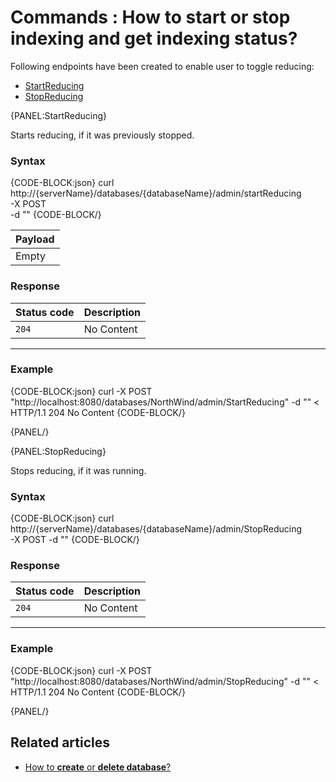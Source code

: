 # Commands : How to start or stop indexing and get indexing status?

Following endpoints have been created to enable user to toggle reducing:   
- [StartReducing](../../../client-api/commands/how-to/start-stop-reducing#startreducing)   
- [StopReducing](../../../client-api/commands/how-to/start-stop-reducing#stopreducing)   

{PANEL:StartReducing}

Starts reducing, if it was previously stopped.

### Syntax

{CODE-BLOCK:json}
curl \
	http://{serverName}/databases/{databaseName}/admin/startReducing \
	-X POST \
    -d ""
{CODE-BLOCK/}

| Payload |
| ------- |
| Empty |

### Response

| Status code | Description |
| ----------- | - |
| `204` | No Content |

<hr />

### Example

{CODE-BLOCK:json}
curl -X POST "http://localhost:8080/databases/NorthWind/admin/StartReducing" -d ""
< HTTP/1.1 204 No Content
{CODE-BLOCK/}

{PANEL/}

{PANEL:StopReducing}

Stops reducing, if it was running.

### Syntax

{CODE-BLOCK:json}
curl \
	http://{serverName}/databases/{databaseName}/admin/StopReducing \
	-X POST 
    -d ""
{CODE-BLOCK/}

### Response

| Status code | Description |
| ----------- | - |
| `204` | No Content |

<hr />

### Example

{CODE-BLOCK:json}
curl -X POST "http://localhost:8080/databases/NorthWind/admin/StopReducing" -d ""
< HTTP/1.1 204 No Content
{CODE-BLOCK/}

{PANEL/}

## Related articles

- [How to **create** or **delete database**?](../../../client-api/commands/how-to/create-delete-database)   